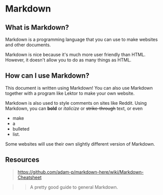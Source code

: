 [//]: # (Markdown README.md)

# Markdown

## What is Markdown?

Markdown is a programming language that you can use to make websites and other documents.

Markdown is nice because it's much more user friendly than HTML. However, it doesn't allow you to do as many things as HTML.

## How can I use Markdown?

This document is written using Markdown! You can also use Markdown together with a program like Lektor to make your own website. 

Markdown is also used to style comments on sites like Reddit. Using Markdown, you can **bold** or *italicize* or ~~strike-through~~ text, or even
* make
* a 
* bulleted
* list.

Some websites will use their own slightly different version of Markdown.

## Resources

> https://github.com/adam-p/markdown-here/wiki/Markdown-Cheatsheet

>> A pretty good guide to general Markdown. 
